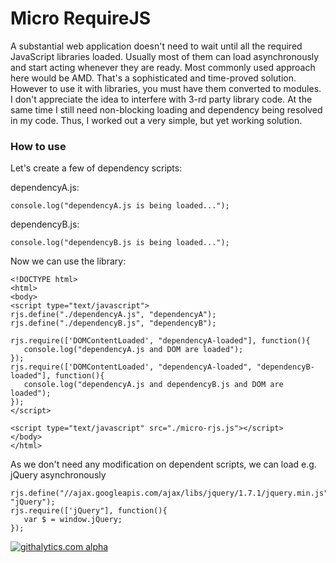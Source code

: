 # Micro RequireJS

A substantial web application doesn't need to wait until all the required
JavaScript libraries loaded. Usually most of them can load asynchronously
 and start acting whenever they are ready. Most commonly used approach
here would be AMD. That's a sophisticated and time-proved solution.
However to use it with libraries, you must have them converted to modules.
I don't appreciate the idea to interfere with 3-rd party library code.
At the same time I still need non-blocking loading and dependency
being resolved in my code. Thus,
I worked out a very simple, but yet working solution.

### How to use

Let's create a few of dependency scripts:

dependencyA.js:
```
console.log("dependencyA.js is being loaded...");
```
dependencyB.js:
```
console.log("dependencyB.js is being loaded...");
```

Now we can use the library:
```
<!DOCTYPE html>
<html>
<body>
<script type="text/javascript">
rjs.define("./dependencyA.js", "dependencyA");
rjs.define("./dependencyB.js", "dependencyB");

rjs.require(['DOMContentLoaded', "dependencyA-loaded"], function(){
   console.log("dependencyA.js and DOM are loaded");
});
rjs.require(['DOMContentLoaded', "dependencyA-loaded", "dependencyB-loaded"], function(){
   console.log("dependencyA.js and dependencyB.js and DOM are loaded");
});
</script>

<script type="text/javascript" src="./micro-rjs.js"></script>
</body>
</html>
```

As we don't need any modification on dependent scripts, we can load e.g. jQuery asynchronously
```
rjs.define("//ajax.googleapis.com/ajax/libs/jquery/1.7.1/jquery.min.js", "jQuery");
rjs.require(['jQuery"], function(){
   var $ = window.jQuery;
});
```

[![githalytics.com alpha](https://cruel-carlota.pagodabox.com/ae77280da53778436bd66b61549321b1 "githalytics.com")](http://githalytics.com/dsheiko/micro-requirejs)